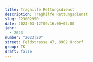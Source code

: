 ```yaml
---
title: Traghilfe Rettungsdienst
description: Traghilfe Rettungsdienst
slug: F23002950
date: 2023-03-12T09:16:00+02:00
jahr:
  - 2023
number: "2023|20"
street: Feldstrasse 47, 8902 Urdorf
group: TK
draft: false
---
```

